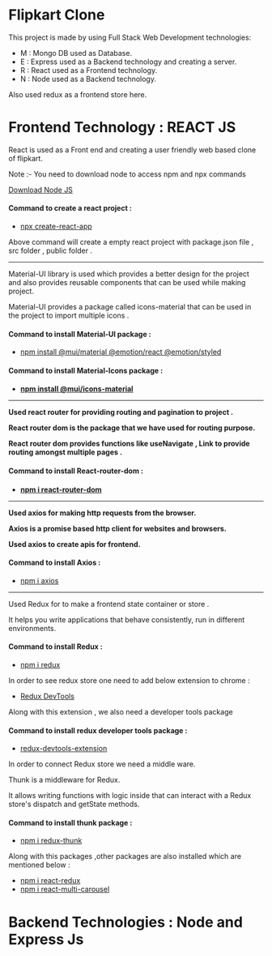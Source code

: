 <h1>Flipkart Clone</h1>
<p>This project is made by using Full Stack Web Development technologies: </p>
<ul>
  <li>M : Mongo DB used as Database.</li>
  <li>E : Express used as a Backend technology and creating a server.</li>
  <li>R : React used as a Frontend technology.</li>
  <li>N : Node used as a Backend technology.</li>
</ul>
<p>Also used redux as a frontend store here. </p>
<h1>Frontend Technology : REACT JS</h1>
<p> React is used as a Front end and creating a user friendly web based clone of flipkart.</p>
<p>Note :- You need to download node to access npm and npx commands</p>
<p><a href="https://nodejs.org/en/download">Download Node JS</a></p>
<h4>Command to create a react project :</h4>
<ul><li><a href="https://legacy.reactjs.org/docs/create-a-new-react-app.html">npx create-react-app</a></li></ul>
<p>Above command will create a empty react project with package.json file ,  src folder , public folder . </p>
<hr/>
<p> Material-UI library is used which provides a better design for the project and also provides reusable components that can be used while making project.</p>
<p>Material-UI provides a package called icons-material that can be used in the project to import multiple icons .</>
  <h4>Command to install Material-UI package :</h4>
  <ul><li><a href="https://mui.com/">npm install @mui/material @emotion/react @emotion/styled</a></li></ul>
  <h4>Command to install Material-Icons package :<h4>
  <ul><li><a href="https://mui.com/material-ui/material-icons/">npm install @mui/icons-material</a></li></ul>
<hr/>
  <p>Used react router for providing routing and pagination to project . </p>
  <p>React router dom is the package that we have used for routing purpose.</p>
  <p>React router dom provides functions like useNavigate , Link to provide routing amongst multiple pages .</p>
  <h4>Command to install React-router-dom :<h4>
    <ul><li><a href="https://www.npmjs.com/package/react-router-dom">npm i react-router-dom</a></li></ul>
<hr/>
    <p>Used axios for making http requests from the browser.</p>
    <p>Axios is a promise based http client for websites and browsers. </p>
    <p>Used axios to create apis for frontend.</p>
    <h4>Command to install Axios :</h4>
    <ul><li><a href="https://axios-http.com/docs/intro">npm i axios</a></li></ul>
 <hr/>
    <p>Used Redux for to make a frontend state container or store .</p>
    <p>It helps you write applications that behave consistently, run in different environments.</p>
    <h4>Command to install Redux : </h4>
    <ul><li><a href="https://www.npmjs.com/package/redux">npm i redux</a></li></ul>
    <p>In order to see redux  store one need to add below extension to chrome : </p>
<ul><li><a href="https://chrome.google.com/webstore/detail/redux-devtools/lmhkpmbekcpmknklioeibfkpmmfibljd">Redux DevTools</a></li></ul>
    <p>Along with this extension , we also need a developer tools package <p>
    <h4>Command to install redux developer tools package :</h4>
    <ul><li><a href="https://www.npmjs.com/package/@redux-devtools/extension">redux-devtools-extension</a></li></ul>
    <p>In order to connect Redux store we need a middle ware.</p>
    <p>Thunk is a middleware for Redux.</p>
    <p>It allows writing functions with logic inside that can interact with a Redux store's dispatch and getState methods.</p>
    <h4>Command to install thunk package : </h4>
    <ul><li><a href="https://www.npmjs.com/package/redux-thunk">npm i redux-thunk</a></li></ul>
    <p>Along with this packages ,other packages are also installed which are mentioned below :</p>
    <ul><li><a href="https://www.npmjs.com/package/react-redux">npm i react-redux</a></li>
    <li><a href="https://www.npmjs.com/package/react-multi-carousel">npm i react-multi-carousel</a></li></ul>
    <h1>Backend Technologies : Node and Express Js</h1>
